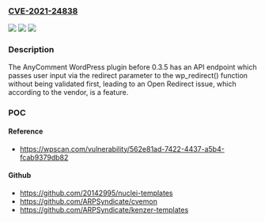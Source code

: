 ### [CVE-2021-24838](https://cve.mitre.org/cgi-bin/cvename.cgi?name=CVE-2021-24838)
![](https://img.shields.io/static/v1?label=Product&message=AnyComment&color=blue)
![](https://img.shields.io/static/v1?label=Version&message=0.3.5%3C%200.3.5%20&color=brighgreen)
![](https://img.shields.io/static/v1?label=Vulnerability&message=CWE-601%20URL%20Redirection%20to%20Untrusted%20Site%20('Open%20Redirect')&color=brighgreen)

### Description

The AnyComment WordPress plugin before 0.3.5 has an API endpoint which passes user input via the redirect parameter to the wp_redirect() function without being validated first, leading to an Open Redirect issue, which according to the vendor, is a feature.

### POC

#### Reference
- https://wpscan.com/vulnerability/562e81ad-7422-4437-a5b4-fcab9379db82

#### Github
- https://github.com/20142995/nuclei-templates
- https://github.com/ARPSyndicate/cvemon
- https://github.com/ARPSyndicate/kenzer-templates


